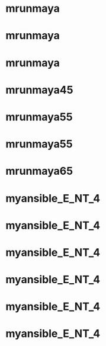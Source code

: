 # mrunmaya
# mrunmaya
# mrunmaya
# mrunmaya45
# mrunmaya55
# mrunmaya55
# mrunmaya65
# myansible_E_NT_4
# myansible_E_NT_4
# myansible_E_NT_4
# myansible_E_NT_4
# myansible_E_NT_4
# myansible_E_NT_4
